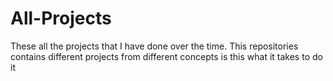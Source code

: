 # All-Projects
These all the projects that I have done over the time.
This repositories contains different projects from different concepts
is this what it takes to do it